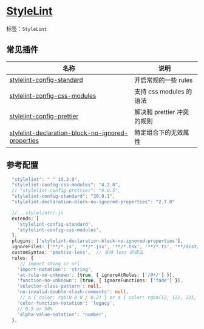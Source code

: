# [StyleLint](https://stylelint.io/)

标签：`StyleLint`

## 常见插件

| 名称                                                                                                                                 | 说明                       |
| ------------------------------------------------------------------------------------------------------------------------------------ | -------------------------- |
| [stylelint-config-standard](https://www.npmjs.com/package/stylelint-config-standard)                                                 | 开启常规的一些 rules       |
| [stylelint-config-css-modules](https://www.npmjs.com/package/stylelint-config-css-modules)                                           | 支持 css modules 的语法    |
| [stylelint-config-prettier](https://www.npmjs.com/package/stylelint-config-prettier)                                                 | 解决和 prettier 冲突的规则 |
| [stylelint-declaration-block-no-ignored-properties](https://www.npmjs.com/package/stylelint-declaration-block-no-ignored-properties) | 特定组合下的无效属性       |


## 参考配置

``` typescript
  "stylelint": " ^ 15.2.0",
  "stylelint-config-css-modules": "4.2.0",
  // "stylelint-config-prettier": "9.0.5",
  "stylelint-config-standard": "30.0.1",
  "stylelint-declaration-block-no-ignored-properties": "2.7.0"
```

``` typescript
  // ..stylelintrc.js
  extends: [
    'stylelint-config-standard',
    'stylelint-config-css-modules',
  ],
  plugins: ['stylelint-declaration-block-no-ignored-properties'],
  ignoreFiles: ['**/*.js', '**/*.jsx', '**/*.tsx', '**/*.ts', '**/dist/**'],
  customSyntax: 'postcss-less',  // 支持 less 的语法
  rules: {
     // import sting or url
    'import-notation': 'string',
    'at-rule-no-unknown': [true, { ignoreAtRules: ['/@*/'] }],
    'function-no-unknown': [true, { ignoreFunctions: ['fade'] }],
    'selector-class-pattern': null, 
    'no-invalid-double-slash-comments': null,
     // a { color: rgb(0 0 0 / 0.2) } or a { color: rgba(12, 122, 231, 0.2) }
    'color-function-notation': 'legacy',
    // 0.5 or 50%
    'alpha-value-notation': 'number',
  },
```
